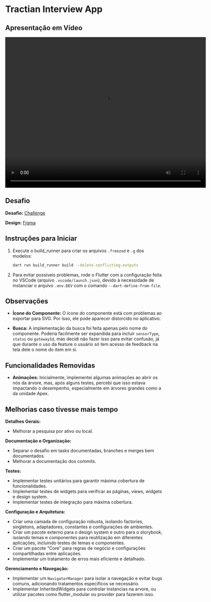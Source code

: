 # Tractian Interview App

## Apresentação em Vídeo

<video width="640" height="480" controls>
  <source src="https://github.com/KevinKobori/tractian_interview/tree/master/assets/result.webm" type="video/webm">
  Seu navegador não suporta a tag de vídeo.
</video>

## Desafio

**Desafio:** [Challenge](https://github.com/tractian/challenges/tree/main/mobile)

**Design:** [Figma](https://www.figma.com/design/IP50SSLkagXsUNWiZj0PjP/[Careers]-Flutter-Challenge-v2?node-id=0-1&t=rQqI5YMKR3wiZDHd-0)

## Instruções para Iniciar

1. Execute o build_runner para criar os arquivos `.freezed` e `.g` dos modelos:

   ```bash
   dart run build_runner build --delete-conflicting-outputs
   ```

2. Para evitar possíveis problemas, rode o Flutter com a configuração feita no VSCode (arquivo `.vscode/launch.json`), devido à necessidade de instanciar o arquivo `.env.DEV` com o comando `--dart-define-from-file`.

## Observações

- **Ícone do Componente:** O ícone do componente está com problemas ao exportar para SVG. Por isso, ele pode aparecer distorcido no aplicativo.

- **Busca:** A implementação da busca foi feita apenas pelo nome do componente. Poderia facilmente ser expandida para incluir `sensorType`, `status` ou `gatewayId`, mas decidi não fazer isso para evitar confusão, já que durante o uso da feature o usuário só tem acesso de feedback na tela dele o nome do item em si.

## Funcionalidades Removidas

- **Animações:** Inicialmente, implementei algumas animações ao abrir os nós da árvore, mas, após alguns testes, percebi que isso estava impactando o desempenho, especialmente em árvores grandes como a da unidade Apex.

## Melhorias caso tivesse mais tempo

**Detalhes Gerais:**

- Melhorar a pesquisa por ativo ou local.

**Documentação e Organização:**

- Separar o desafio em tasks documentadas, branches e merges bem documentados.
- Melhorar a documentação dos commits.

**Testes:**

- Implementar testes unitários para garantir máxima cobertura de funcionalidades.
- Implementar testes de widgets para verificar as páginas, views, widgets e design system.
- Implementar testes de integração para máxima cobertura.

**Configuração e Arquitetura:**

- Criar uma camada de configuração robusta, isolando factories, singletons, adaptadores, constantes e configurações de ambientes.
- Criar um pacote externo para o design system e outro para o storybook, isolando temas e componentes para reutilização em diferentes aplicações, incluindo testes de temas e componentes.
- Criar um pacote "Core" para regras de negócio e configurações compartilhadas entre aplicações.
- Implementar um tratamento de erros mais eficiente e detalhado.

**Gerenciamento e Navegação:**

- Implementar um `NavigatorManager` para isolar a navegação e evitar bugs comuns, adicionando tratamentos específicos se necessário.
- Implementar InheritedWidgets para controlar instancias na arvore, ou utilizar pacotes como flutter_modular ou provider para fazerem isso.
